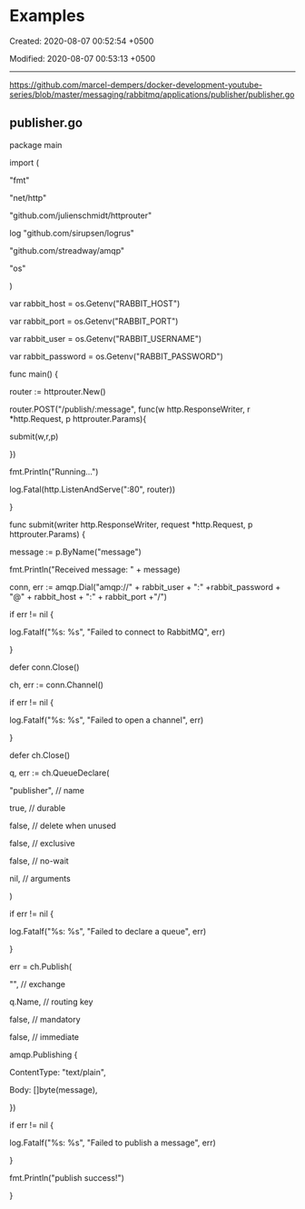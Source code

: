 # Examples

Created: 2020-08-07 00:52:54 +0500

Modified: 2020-08-07 00:53:13 +0500

---

<https://github.com/marcel-dempers/docker-development-youtube-series/blob/master/messaging/rabbitmq/applications/publisher/publisher.go>

## publisher.go

package main

import (

"fmt"

"net/http"

"github.com/julienschmidt/httprouter"

log "github.com/sirupsen/logrus"

"github.com/streadway/amqp"

"os"

)

var rabbit_host = os.Getenv("RABBIT_HOST")

var rabbit_port = os.Getenv("RABBIT_PORT")

var rabbit_user = os.Getenv("RABBIT_USERNAME")

var rabbit_password = os.Getenv("RABBIT_PASSWORD")

func main() {

router := httprouter.New()

router.POST("/publish/:message", func(w http.ResponseWriter, r *http.Request, p httprouter.Params){

submit(w,r,p)

})

fmt.Println("Running...")

log.Fatal(http.ListenAndServe(":80", router))

}

func submit(writer http.ResponseWriter, request *http.Request, p httprouter.Params) {

message := p.ByName("message")

fmt.Println("Received message: " + message)

conn, err := amqp.Dial("amqp://" + rabbit_user + ":" +rabbit_password + "@" + rabbit_host + ":" + rabbit_port +"/")

if err != nil {

log.Fatalf("%s: %s", "Failed to connect to RabbitMQ", err)

}

defer conn.Close()

ch, err := conn.Channel()

if err != nil {

log.Fatalf("%s: %s", "Failed to open a channel", err)

}

defer ch.Close()

q, err := ch.QueueDeclare(

"publisher", // name

true, // durable

false, // delete when unused

false, // exclusive

false, // no-wait

nil, // arguments

)

if err != nil {

log.Fatalf("%s: %s", "Failed to declare a queue", err)

}

err = ch.Publish(

"", // exchange

q.Name, // routing key

false, // mandatory

false, // immediate

amqp.Publishing {

ContentType: "text/plain",

Body: []byte(message),

})

if err != nil {

log.Fatalf("%s: %s", "Failed to publish a message", err)

}

fmt.Println("publish success!")

}
